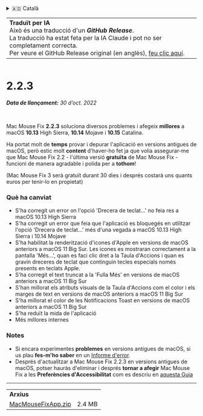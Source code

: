 <details>
<summary>🇦🇩 Català</summary>

[🇬🇧 English (GitHub)](https://github.com/noah-nuebling/mac-mouse-fix/releases/tag/2.2.3)\
**🇦🇩 Català**\
[🇩🇪 Deutsch](https://redirect.macmousefix.com/?target=mmf-release&tag=2.2.3&locale=de)\
[🇪🇸 Español](https://redirect.macmousefix.com/?target=mmf-release&tag=2.2.3&locale=es)\
[🇫🇷 Français](https://redirect.macmousefix.com/?target=mmf-release&tag=2.2.3&locale=fr)\
[🇮🇩 Indonesia](https://redirect.macmousefix.com/?target=mmf-release&tag=2.2.3&locale=id)\
[🇮🇹 Italiano](https://redirect.macmousefix.com/?target=mmf-release&tag=2.2.3&locale=it)\
[🇭🇺 Magyar](https://redirect.macmousefix.com/?target=mmf-release&tag=2.2.3&locale=hu)\
[🇳🇱 Nederlands](https://redirect.macmousefix.com/?target=mmf-release&tag=2.2.3&locale=nl)\
[🇵🇱 Polski](https://redirect.macmousefix.com/?target=mmf-release&tag=2.2.3&locale=pl)\
[🇧🇷 Português (Brasil)](https://redirect.macmousefix.com/?target=mmf-release&tag=2.2.3&locale=pt-BR)\
[🇵🇹 Português (Portugal)](https://redirect.macmousefix.com/?target=mmf-release&tag=2.2.3&locale=pt-PT)\
[🇷🇴 Română](https://redirect.macmousefix.com/?target=mmf-release&tag=2.2.3&locale=ro)\
[🇸🇪 Svenska](https://redirect.macmousefix.com/?target=mmf-release&tag=2.2.3&locale=sv)\
[🇻🇳 Tiếng Việt](https://redirect.macmousefix.com/?target=mmf-release&tag=2.2.3&locale=vi)\
[🇹🇷 Türkçe](https://redirect.macmousefix.com/?target=mmf-release&tag=2.2.3&locale=tr)\
[🇨🇿 Čeština](https://redirect.macmousefix.com/?target=mmf-release&tag=2.2.3&locale=cs)\
[🇬🇷 Ελληνικά](https://redirect.macmousefix.com/?target=mmf-release&tag=2.2.3&locale=el)\
[🇷🇺 Русский](https://redirect.macmousefix.com/?target=mmf-release&tag=2.2.3&locale=ru)\
[🇺🇦 Українська](https://redirect.macmousefix.com/?target=mmf-release&tag=2.2.3&locale=uk)\
[🇮🇱 עברית](https://redirect.macmousefix.com/?target=mmf-release&tag=2.2.3&locale=he)\
[🇸🇦 العربية](https://redirect.macmousefix.com/?target=mmf-release&tag=2.2.3&locale=ar)\
[🇮🇳 हिन्दी](https://redirect.macmousefix.com/?target=mmf-release&tag=2.2.3&locale=hi)\
[🇹🇭 ไทย](https://redirect.macmousefix.com/?target=mmf-release&tag=2.2.3&locale=th)\
[🇨🇳 中文 (简体)](https://redirect.macmousefix.com/?target=mmf-release&tag=2.2.3&locale=zh-Hans)\
[🇨🇳 中文 (繁體)](https://redirect.macmousefix.com/?target=mmf-release&tag=2.2.3&locale=zh-Hant)\
[🇭🇰 中文（香港)](https://redirect.macmousefix.com/?target=mmf-release&tag=2.2.3&locale=zh-HK)\
[🇯🇵 日本語](https://redirect.macmousefix.com/?target=mmf-release&tag=2.2.3&locale=ja)\
[🇰🇷 한국어](https://redirect.macmousefix.com/?target=mmf-release&tag=2.2.3&locale=ko)\
[Help translate Mac Mouse Fix to different languages!](https://github.com/noah-nuebling/mac-mouse-fix/discussions/731)
</details>
<table align=><td>
<b>Traduït per IA</b><br>
Això és una traducció d'un <b><em>GitHub Release</em></b>.<br>
La traducció ha estat feta per la IA Claude i pot no ser completament correcta.<br>
Per veure el GitHub Release original (en anglès), <a href="https://github.com/noah-nuebling/mac-mouse-fix/releases/tag/2.2.3">feu clic aquí</a>.
</td></table>

<table></table>

# 2.2.3
***Data de llançament:** 30 d’oct. 2022*

<br>

Mac Mouse Fix **2.2.3** soluciona diversos problemes i afegeix **millores** a macOS **10.13** High Sierra, **10.14** Mojave i **10.15** Catalina.

Ha portat molt de **temps** provar i depurar l'aplicació en versions antigues de macOS, però estic molt **content** d'haver-ho fet ja que volia assegurar-me que Mac Mouse Fix 2.2 - l'última versió **gratuïta** de Mac Mouse Fix - funcioni de manera agradable i polida per a **tothom**!

(Mac Mouse Fix 3 serà gratuït durant 30 dies i després costarà uns quants euros per tenir-lo en propietat)

### Què ha canviat

- S'ha corregit un error on l'opció 'Drecera de teclat...' no feia res a macOS 10.13 High Sierra
- S'ha corregit un error que feia que l'aplicació es bloquegés en utilitzar l'opció 'Drecera de teclat...' més d'una vegada a macOS 10.13 High Sierra i 10.14 Mojave
- S'ha habilitat la renderització d'icones d'Apple en versions de macOS anteriors a macOS 11 Big Sur. Les icones es mostraran correctament a la pantalla 'Més...', quan es faci clic dret a la Taula d'Accions i quan es gravin dreceres de teclat que continguin tecles especials només presents en teclats Apple.
- S'ha corregit el text truncat a la 'Fulla Més' en versions de macOS anteriors a macOS 11 Big Sur
- S'han millorat els atributs visuals de la Taula d'Accions com el color i els marges de text en versions de macOS anteriors a macOS 11 Big Sur
- S'ha millorat el color de les Notificacions Toast en versions de macOS anteriors a macOS 11 Big Sur
- S'ha reduït la mida de l'aplicació
- Més millores internes

### Notes

- Si encara experimentes **problemes** en versions antigues de macOS, si us plau **fes-m'ho saber** en un [Informe d'error](https://noah-nuebling.github.io/mac-mouse-fix-feedback-assistant/?type=bug-report).
- Després d'actualitzar a Mac Mouse Fix 2.2.3 en versions antigues de macOS, potser hauràs d'eliminar i després **tornar a afegir** Mac Mouse Fix a les **Preferències d'Accessibilitat** com es descriu en [aquesta Guia](https://github.com/noah-nuebling/mac-mouse-fix/discussions/101)

---

<table align="start">
<tr>
    <td colspan=2>
        <b>Arxius</b>
    </td>
</tr>
<tr>
    <td><a href="https://github.com/noah-nuebling/mac-mouse-fix/releases/download/2.2.3/MacMouseFixApp.zip">MacMouseFixApp.zip</a></td>
    <td>2.4 MB</td>
</tr>
</table>